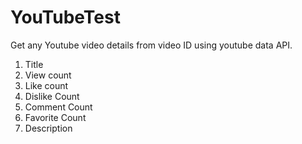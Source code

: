 # YouTubeTest

Get any Youtube video details from video ID using youtube data API.
1) Title
2) View count
3) Like count
4) Dislike Count
5) Comment Count
6) Favorite Count
7) Description
